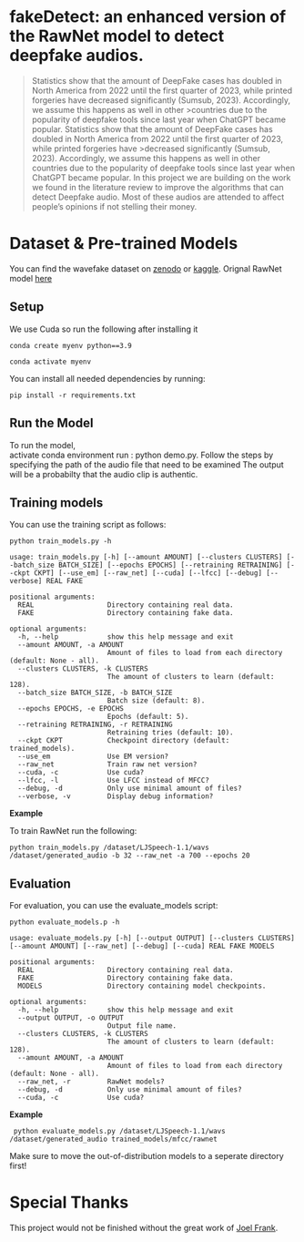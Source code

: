 # fakeDetect: an enhanced version of the RawNet model to detect deepfake audios.

>Statistics show that the amount of DeepFake cases has doubled in North America from 2022 until the first quarter of 2023, while printed forgeries have decreased significantly (Sumsub, 2023). Accordingly, we assume this happens as well in other >countries due to the popularity of deepfake tools since last year when ChatGPT became popular. Statistics show that the amount of DeepFake cases has doubled in North America from 2022 until the first quarter of 2023, while printed forgeries have >decreased significantly (Sumsub, 2023). Accordingly, we assume this happens as well in other countries due to the popularity of deepfake tools since last year when ChatGPT became popular.
>In this project we are building on the work we found in the literature review to improve the algorithms that can detect Deepfake audio. Most of these audios are attended to affect people’s opinions if not stelling their money. 

# Dataset & Pre-trained Models

You can find the wavefake dataset on [zenodo](https://zenodo.org/record/5642694) or  [kaggle](https://www.kaggle.com/datasets/andreadiubaldo/wavefake-test).
Orignal RawNet model [here](https://github.com/asvspoof-challenge/2021/tree/main/LA/Baseline-RawNet2) 

## Setup
We use Cuda so run the following after installing it
```
conda create myenv python==3.9

conda activate myenv
```
You can install all needed dependencies by running:

```
pip install -r requirements.txt
```

## Run the Model 

To run the model,  
activate conda environment
run : python demo.py. 
Follow the steps by specifying the path of the audio file that need to be examined
The output will be a probabilty that the audio clip is authentic. 

## Training models

You can use the training script as follows:

```
python train_models.py -h

usage: train_models.py [-h] [--amount AMOUNT] [--clusters CLUSTERS] [--batch_size BATCH_SIZE] [--epochs EPOCHS] [--retraining RETRAINING] [--ckpt CKPT] [--use_em] [--raw_net] [--cuda] [--lfcc] [--debug] [--verbose] REAL FAKE

positional arguments:
  REAL                  Directory containing real data.
  FAKE                  Directory containing fake data.

optional arguments:
  -h, --help            show this help message and exit
  --amount AMOUNT, -a AMOUNT
                        Amount of files to load from each directory (default: None - all).
  --clusters CLUSTERS, -k CLUSTERS
                        The amount of clusters to learn (default: 128).
  --batch_size BATCH_SIZE, -b BATCH_SIZE
                        Batch size (default: 8).
  --epochs EPOCHS, -e EPOCHS
                        Epochs (default: 5).
  --retraining RETRAINING, -r RETRAINING
                        Retraining tries (default: 10).
  --ckpt CKPT           Checkpoint directory (default: trained_models).
  --use_em              Use EM version?
  --raw_net             Train raw net version?
  --cuda, -c            Use cuda?
  --lfcc, -l            Use LFCC instead of MFCC?
  --debug, -d           Only use minimal amount of files?
  --verbose, -v         Display debug information?
```

**Example**

To train RawNet run the following:

`python train_models.py /dataset/LJSpeech-1.1/wavs /dataset/generated_audio -b 32 --raw_net -a 700 --epochs 20 `



## Evaluation

For evaluation, you can use the evaluate_models script:

```
python evaluate_models.p -h

usage: evaluate_models.py [-h] [--output OUTPUT] [--clusters CLUSTERS] [--amount AMOUNT] [--raw_net] [--debug] [--cuda] REAL FAKE MODELS

positional arguments:
  REAL                  Directory containing real data.
  FAKE                  Directory containing fake data.
  MODELS                Directory containing model checkpoints.

optional arguments:
  -h, --help            show this help message and exit
  --output OUTPUT, -o OUTPUT
                        Output file name.
  --clusters CLUSTERS, -k CLUSTERS
                        The amount of clusters to learn (default: 128).
  --amount AMOUNT, -a AMOUNT
                        Amount of files to load from each directory (default: None - all).
  --raw_net, -r         RawNet models?
  --debug, -d           Only use minimal amount of files?
  --cuda, -c            Use cuda?
```

**Example**

` python evaluate_models.py /dataset/LJSpeech-1.1/wavs /dataset/generated_audio trained_models/mfcc/rawnet`

Make sure to move the out-of-distribution models to a seperate directory first!


# Special Thanks

This project would not be finished without the great work of [Joel Frank](https://github.com/Joool). 

